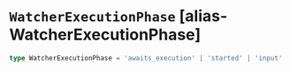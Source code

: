 # `WatcherExecutionPhase` [alias-WatcherExecutionPhase]
```typescript
type WatcherExecutionPhase = 'awaits_execution' | 'started' | 'input' | 'condition' | 'actions' | 'watch_transform' | 'aborted' | 'finished';
```
